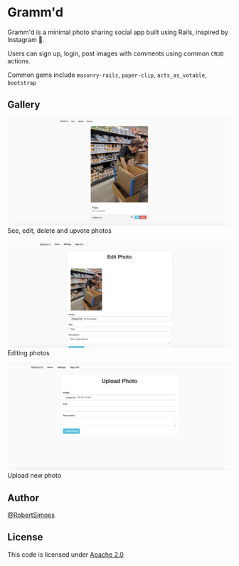 # Gramm'd

Gramm'd is a minimal photo sharing social app built using Rails, inspired by Instagram 🎉.

Users can sign up, login, post images with comments using common `CRUD` actions. 

Common gems include `masonry-rails`, `paper-clip`, `acts_as_votable`, `bootstrap`

## Gallery 

![Show](show_screenshot.png)
See, edit, delete and upvote photos

![Edit](edit_screenshot.png)
Editing photos

![Upload](upload_screenshot.png)
Upload new photo

## Author 

[@RobertSimoes](www.robertsimoes.com)

## License 

This code is licensed under [Apache 2.0](https://www.apache.org/licenses/LICENSE-2.0.html)